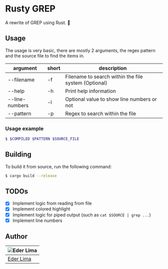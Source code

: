 # Rusty GREP

A rewrite of GREP using Rust. 🦀

## Usage

The usage is very basic, there are mostly 2 arguments, the regex pattern and the source file to find the items in.

| argument       | short | description                                          |
| -------------- | ----- | ---------------------------------------------------- |
| --filename     | -f    | Filename to search within the file system (Optional) |
| --help         | -h    | Print help information                               |
| --line-numbers | -l    | Optional value to show line numbers or not           |
| --pattern      | -p    | Regex to search within the file                      |

### Usage example

```sh
$ $COMPILED $PATTERN $SOURCE_FILE
```

## Building

To build it from source, run the following command:

```sh
$ cargo build --release
```

## TODOs

- [x] Implement logic from reading from file
- [x] Implement colored highlight
- [x] Implement logic for piped output (such as `cat $SOURCE | grep ...`)
- [x] Implement line numbers

## Author

| ![Eder Lima](https://github.com/asynched.png?size=100) |
| ------------------------------------------------------ |
| [Eder Lima](https://github.com/asynched)               |
